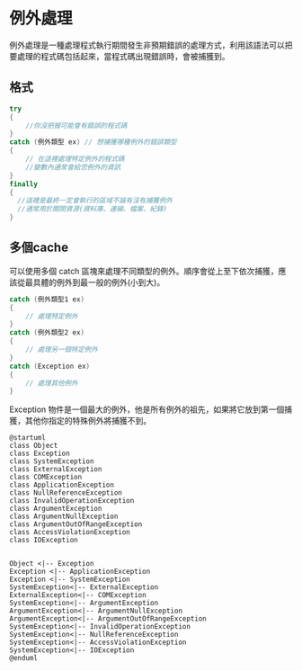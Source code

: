 例外處理
===

例外處理是一種處理程式執行期間發生非預期錯誤的處理方式，利用該語法可以把要處理的程式碼包括起來，當程式碼出現錯誤時，會被捕獲到。

格式
---

```C#
try
{
    //你沒把握可能會有錯誤的程式碼
}
catch (例外類型 ex) // 想捕獲哪種例外的錯誤類型
{
    // 在這裡處理特定例外的程式碼
    //變數內通常會給您例外的資訊    
}
finally
{
  //這裡是最終一定會執行的區域不論有沒有捕獲例外
  //通常用於關閉資源(資料庫、連線、檔案、紀錄)
}
```

多個cache
---

可以使用多個 catch 區塊來處理不同類型的例外。順序會從上至下依次捕獲，應該從最具體的例外到最一般的例外(小到大)。

```C#
catch (例外類型1 ex)
{
    // 處理特定例外
}
catch (例外類型2 ex)
{
    // 處理另一個特定例外
}
catch (Exception ex)
{
    // 處理其他例外
}
```

Exception 物件是一個最大的例外，他是所有例外的祖先，如果將它放到第一個捕獲，其他你指定的特殊例外將捕獲不到。

```plantuml
@startuml
class Object
class Exception
class SystemException
class ExternalException
class COMException
class ApplicationException
class NullReferenceException
class InvalidOperationException
class ArgumentException
class ArgumentNullException
class ArgumentOutOfRangeException
class AccessViolationException
class IOException


Object <|-- Exception
Exception <|-- ApplicationException
Exception <|-- SystemException
SystemException<|-- ExternalException
ExternalException<|-- COMException
SystemException<|-- ArgumentException
ArgumentException<|-- ArgumentNullException
ArgumentException<|-- ArgumentOutOfRangeException
SystemException<|-- InvalidOperationException
SystemException<|-- NullReferenceException
SystemException<|-- AccessViolationException
SystemException<|-- IOException
@enduml
```
